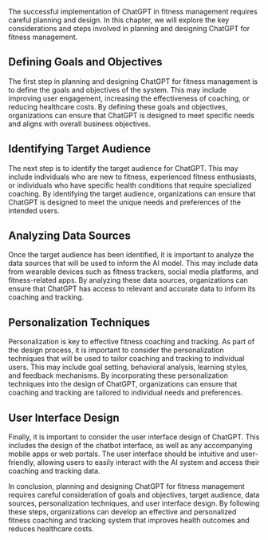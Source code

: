 
The successful implementation of ChatGPT in fitness management requires careful planning and design. In this chapter, we will explore the key considerations and steps involved in planning and designing ChatGPT for fitness management.

Defining Goals and Objectives
-----------------------------

The first step in planning and designing ChatGPT for fitness management is to define the goals and objectives of the system. This may include improving user engagement, increasing the effectiveness of coaching, or reducing healthcare costs. By defining these goals and objectives, organizations can ensure that ChatGPT is designed to meet specific needs and aligns with overall business objectives.

Identifying Target Audience
---------------------------

The next step is to identify the target audience for ChatGPT. This may include individuals who are new to fitness, experienced fitness enthusiasts, or individuals who have specific health conditions that require specialized coaching. By identifying the target audience, organizations can ensure that ChatGPT is designed to meet the unique needs and preferences of the intended users.

Analyzing Data Sources
----------------------

Once the target audience has been identified, it is important to analyze the data sources that will be used to inform the AI model. This may include data from wearable devices such as fitness trackers, social media platforms, and fitness-related apps. By analyzing these data sources, organizations can ensure that ChatGPT has access to relevant and accurate data to inform its coaching and tracking.

Personalization Techniques
--------------------------

Personalization is key to effective fitness coaching and tracking. As part of the design process, it is important to consider the personalization techniques that will be used to tailor coaching and tracking to individual users. This may include goal setting, behavioral analysis, learning styles, and feedback mechanisms. By incorporating these personalization techniques into the design of ChatGPT, organizations can ensure that coaching and tracking are tailored to individual needs and preferences.

User Interface Design
---------------------

Finally, it is important to consider the user interface design of ChatGPT. This includes the design of the chatbot interface, as well as any accompanying mobile apps or web portals. The user interface should be intuitive and user-friendly, allowing users to easily interact with the AI system and access their coaching and tracking data.

In conclusion, planning and designing ChatGPT for fitness management requires careful consideration of goals and objectives, target audience, data sources, personalization techniques, and user interface design. By following these steps, organizations can develop an effective and personalized fitness coaching and tracking system that improves health outcomes and reduces healthcare costs.
